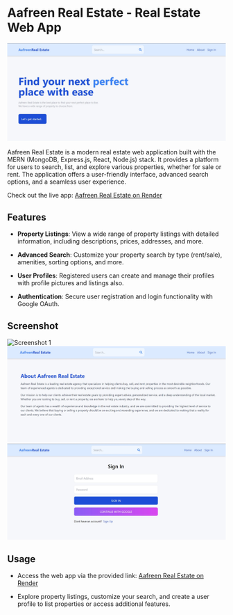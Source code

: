 # Aafreen Real Estate - Real Estate Web App

![Aafreen Real Estate Logo](./client/public/app-screenshot-i.jpg)

Aafreen Real Estate is a modern real estate web application built with the MERN (MongoDB, Express.js, React, Node.js) stack. It provides a platform for users to search, list, and explore various properties, whether for sale or rent. The application offers a user-friendly interface, advanced search options, and a seamless user experience.

Check out the live app: [Aafreen Real Estate on Render](https://aafreen-realestate-tmt9.onrender.com/)

## Features

- **Property Listings**: View a wide range of property listings with detailed information, including descriptions, prices, addresses, and more.

- **Advanced Search**: Customize your property search by type (rent/sale), amenities, sorting options, and more.

- **User Profiles**: Registered users can create and manage their profiles with profile pictures and listings also.

- **Authentication**: Secure user registration and login functionality with Google OAuth.

## Screenshot

![Screenshot 1](./client/public/app-screenshot-ii.png)
![Screenshot 2](./client/public/app-screenshot-iii.jpg)
![Screenshot 3](./client/public/app-screenshot-iv.jpg)


## Usage

- Access the web app via the provided link: [Aafreen Real Estate on Render](https://aafreen-realestate-tmt9.onrender.com/)

- Explore property listings, customize your search, and create a user profile to list properties or access additional features.


